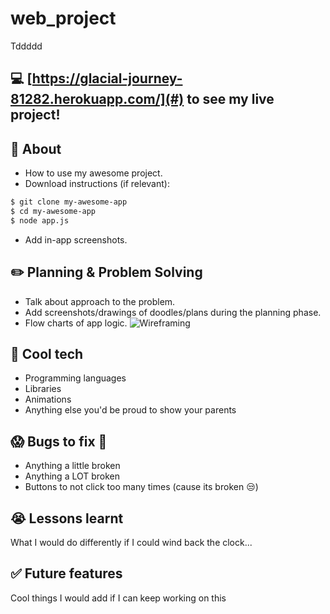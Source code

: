 # web_project
Tddddd

## :computer: [https://glacial-journey-81282.herokuapp.com/](#) to see my live project!

## :page_facing_up: About
- How to use my awesome project.
- Download instructions (if relevant):
```zsh
$ git clone my-awesome-app
$ cd my-awesome-app
$ node app.js
```
- Add in-app screenshots.

## :pencil2: Planning & Problem Solving
- Talk about approach to the problem.
- Add screenshots/drawings of doodles/plans during the planning phase.
- Flow charts of app logic.
![Wireframing](https://drive.google.com/file/d/1P3ZXaCJ7QySZ8Sts3OZrAopwYYsiKolD/view?usp=sharing;https://drive.google.com/file/d/1SLvFbBaDhLAdqYwr5SOb6pe_pVx497fO/view?usp=sharing)

## :rocket: Cool tech
- Programming languages
- Libraries
- Animations
- Anything else you'd be proud to show your parents

## :scream: Bugs to fix :poop:
- Anything a little broken
- Anything a LOT broken
- Buttons to not click too many times (cause its broken :unamused:)

## :sob: Lessons learnt
What I would do differently if I could wind back the clock...

## :white_check_mark: Future features
Cool things I would add if I can keep working on this